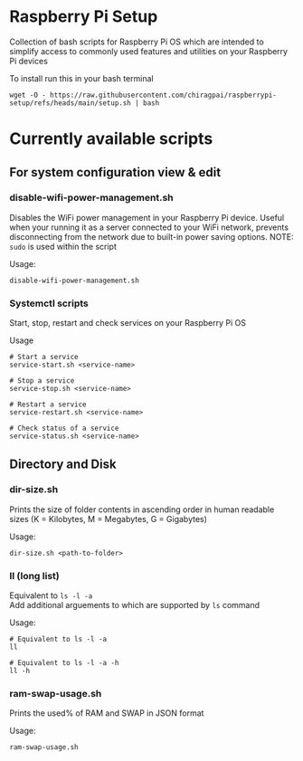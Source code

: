 # Raspberry Pi Setup
Collection of bash scripts for Raspberry Pi OS which are intended to simplify access to commonly used features and utilities on your Raspberry Pi devices

To install run this in your bash terminal
```
wget -O - https://raw.githubusercontent.com/chiragpai/raspberrypi-setup/refs/heads/main/setup.sh | bash
```

# Currently available scripts

## For system configuration view & edit
### disable-wifi-power-management.sh
Disables the WiFi power management in your Raspberry Pi device. Useful when your running it as a server connected to your WiFi network, prevents disconnecting from the network due to built-in power saving options.
NOTE: `sudo` is used within the script

Usage:
```
disable-wifi-power-management.sh
```

### Systemctl scripts
Start, stop, restart and check services on your Raspberry Pi OS

Usage
```
# Start a service
service-start.sh <service-name>

# Stop a service
service-stop.sh <service-name>

# Restart a service
service-restart.sh <service-name>

# Check status of a service
service-status.sh <service-name>
```

## Directory and Disk
### dir-size.sh
Prints the size of folder contents in ascending order in human readable sizes (K =  Kilobytes, M = Megabytes, G = Gigabytes)

Usage:
```
dir-size.sh <path-to-folder>
```

### ll (long list)
Equivalent to `ls -l -a` <br/>
Add additional arguements to which are supported by `ls` command

Usage:
```
# Equivalent to ls -l -a
ll

# Equivalent to ls -l -a -h
ll -h
```

### ram-swap-usage.sh
Prints the used% of RAM and SWAP in JSON format

Usage:
```
ram-swap-usage.sh
```